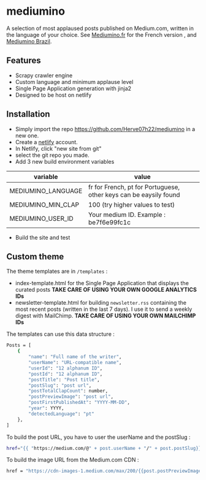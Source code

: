 # mediumino
A selection of most applaused posts published on Medium.com, written in the language of your choice.
See [Mediumino.fr](https://mediumino.fr) for the French version , and [Mediumino Brazil](https://mediumino.fr/Brazil). 

## Features
* Scrapy crawler engine
* Custom language and minimum applause level
* Single Page Application generation with jinja2
* Designed to be host on netlify

## Installation

* Simply import the repo https://github.com/Herve07h22/mediumino in a new one.
* Create a [netlify](https://www.netlify.com/) account.
* In Netlify, click "new site from git"
* select the git repo you made.
* Add 3 new build environment variables 

| variable           | value 
|--------------------|-----------
| MEDIUMINO_LANGUAGE | fr for French, pt for Portuguese, other keys can be eaysily found  
| MEDIUMINO_MIN_CLAP | 100 (try higher values to test)
| MEDIUMINO_USER_ID  | Your medium ID. Example : be7f6e99fc1c

* Build the site and test

## Custom theme

The theme templates are in `/templates` :
* index-template.html for the Single Page Application that displays the curated posts **TAKE CARE OF USING YOUR OWN GOOGLE ANALYTICS IDs**
* newsletter-template.html for building `newsletter.rss` containing the most recent posts (written in the last 7 days). I use it to send a weekly digest with MailChimp. **TAKE CARE OF USING YOUR OWN MAILCHIMP IDs** 

The templates can use this data structure :

``` bash
Posts = [
    {
        "name": "Full name of the writer", 
        "userName": "URL-compatible name", 
        "userId": "12 alphanum ID", 
        "postId": "12 alphanum ID", 
        "postTitle": "Post title", 
        "postSlug": "post url", 
        "postTotalClapCount": number, 
        "postPreviewImage": "post url",
        "postFirstPublishedAt": "YYYY-MM-DD", 
        "year": YYYY, 
        "detectedLanguage": "pt"
    }, 
]
```
To build the post URL, you have to user the userName and the postSlug :
``` bash
href="{{ "https://medium.com/@" + post.userName + "/" + post.postSlug}}"
```

To build the image URL from the Medium.com CDN :
``` bash
href = "https://cdn-images-1.medium.com/max/200/{{post.postPreviewImage}}"
```
